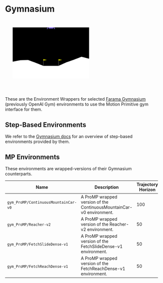 # Gymnasium

<div class='center'>
    <img src="../_static/imgs/env_gifs/Lunar_Lander.gif" style="margin: 5%; width: 50%;">
</div>
<br>

These are the Environment Wrappers for selected [Farama Gymnasium](https://gymnasium.farama.org/) (previously OpenAI Gym) environments to use the Motion Primitive gym interface for them.

## Step-Based Environments

We refer to the [Gymnasium docs](https://gymnasium.farama.org/content/basic_usage/) for an overview of step-based environments provided by them.

## MP Environments

These environments are wrapped-versions of their Gymnasium counterparts.

| Name                                 | Description                                                          | Trajectory Horizon | Action Dimension |
| ------------------------------------ | -------------------------------------------------------------------- | ------------------ | ---------------- |
| `gym_ProMP/ContinuousMountainCar-v0` | A ProMP wrapped version of the ContinuousMountainCar-v0 environment. | 100                | 1                |
| `gym_ProMP/Reacher-v2`               | A ProMP wrapped version of the Reacher-v2 environment.               | 50                 | 2                |
| `gym_ProMP/FetchSlideDense-v1`       | A ProMP wrapped version of the FetchSlideDense-v1 environment.       | 50                 | 4                |
| `gym_ProMP/FetchReachDense-v1`       | A ProMP wrapped version of the FetchReachDense-v1 environment.       | 50                 | 4                |
